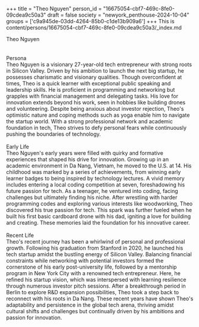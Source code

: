 +++
title = "Theo Nguyen"
person_id = "16675054-cbf7-469c-8fe0-09cdea9c50a3"
draft = false
society = "newyork_penthouse-2024-10-04"
groups = ['c9a945de-03dd-4264-85b0-c1de13b909a6']
+++
This is content/persons/16675054-cbf7-469c-8fe0-09cdea9c50a3/_index.md

<script>
(function() {
    const personId = "16675054-cbf7-469c-8fe0-09cdea9c50a3";
    const societyId = "newyork_penthouse-2024-10-04";

    // Set the selected person and society in localStorage
    localStorage.setItem('selectedPerson', personId);
    localStorage.setItem('selectedSociety', societyId);

    // Automatically set the dropdowns based on this person's data
    const societySelect = document.getElementById('society-select');
    const personSelect = document.getElementById('person-select');

    if (societySelect) {
    societySelect.value = societyId;
    }
    if (personSelect) {
    personSelect.value = personId;
    }
})();
</script><div class="h1_1_right">Theo Nguyen</div><br>
<br>
<div class="h2">Persona</div><div class="plain">Theo Nguyen is a visionary 27-year-old tech entrepreneur with strong roots in Silicon Valley. Driven by his ambition to launch the next big startup, he possesses charismatic and visionary qualities. Though overconfident at times, Theo is a quick learner with exceptional public speaking and leadership skills. He is proficient in programming and networking but grapples with financial management and delegating tasks. His love for innovation extends beyond his work, seen in hobbies like building drones and volunteering. Despite being anxious about investor rejection, Theo's optimistic nature and coping methods such as yoga enable him to navigate the startup world. With a strong professional network and academic foundation in tech, Theo strives to defy personal fears while continuously pushing the boundaries of technology.</div><br>
<div class="h2">Early Life</div><div class="plain">Theo Nguyen's early years were filled with quirky and formative experiences that shaped his drive for innovation. Growing up in an academic environment in Da Nang, Vietnam, he moved to the U.S. at 14. His childhood was marked by a series of achievements, from winning early learner badges to being inspired by technology lectures. A vivid memory includes entering a local coding competition at seven, foreshadowing his future passion for tech. As a teenager, he ventured into coding, facing challenges but ultimately finding his niche. After wrestling with harder programming codes and exploring various interests like woodworking, Theo discovered his true passion for tech. This spark was further fueled when he built his first basic cardboard drone with his dad, igniting a love for building and creating. These memories laid the foundation for his innovative career.</div><br>
<div class="h2">Recent Life</div><div class="plain">Theo's recent journey has been a whirlwind of personal and professional growth. Following his graduation from Stanford in 2020, he launched his tech startup amidst the bustling energy of Silicon Valley. Balancing financial constraints while networking with potential investors formed the cornerstone of his early post-university life, followed by a mentorship program in New York City with a renowned tech entrepreneur. Here, he refined his startup vision, which was interspersed with learning resilience through numerous investor pitch sessions. After a breakthrough period in Berlin to explore R&D expansion possibilities, Theo took a step back to reconnect with his roots in Da Nang. These recent years have shown Theo's adaptability and persistence in the global tech arena, thriving amidst cultural shifts and challenges but continually driven by his ambitions and passion for innovation.</div><br>
